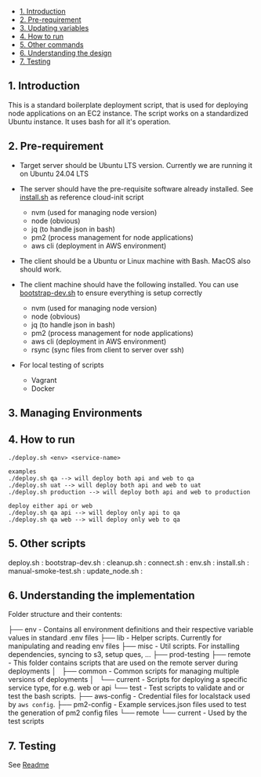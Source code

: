 - [1. Introduction](#1-introduction)
- [2. Pre-requirement](#2-pre-requirement)
- [3. Updating variables](#3-updating-variables)
- [4. How to run](#4-how-to-run)
- [5. Other commands](#5-other-scripts)
- [6. Understanding the design](#6-understanding-the-design)
- [7. Testing](#7-testing)

## 1. Introduction

This is a standard boilerplate deployment script, that is used for deploying node applications on an EC2 instance.
The script works on a standardized Ubuntu instance. It uses bash for all it's operation. 

## 2. Pre-requirement

- Target server should be Ubuntu LTS version. Currently we are running it on Ubuntu 24.04 LTS
- The server should have the pre-requisite software already installed. See [install.sh](./install.sh) as reference cloud-init script
  - nvm (used for managing node version)
  - node (obvious)
  - jq (to handle json in bash)
  - pm2 (process management for node applications)
  - aws cli (deployment in AWS environment)
- The client should be a Ubuntu or Linux machine with Bash. MacOS also should work.
- The client machine should have the following installed. You can use [bootstrap-dev.sh](./bootstrap-dev.sh) to ensure everything is setup correctly
  - nvm (used for managing node version)
  - node (obvious)
  - jq (to handle json in bash)
  - pm2 (process management for node applications)
  - aws cli (deployment in AWS environment)
  - rsync (sync files from client to server over ssh)

- For local testing of scripts
  - Vagrant
  - Docker

## 3. Managing Environments


## 4. How to run

```
./deploy.sh <env> <service-name>

examples
./deploy.sh qa --> will deploy both api and web to qa
./deploy.sh uat --> will deploy both api and web to uat
./deploy.sh production --> will deploy both api and web to production

deploy either api or web
./deploy.sh qa api --> will deploy only api to qa
./deploy.sh qa web --> will deploy only web to qa

```

## 5. Other scripts

deploy.sh
:
bootstrap-dev.sh
:
cleanup.sh
:
connect.sh
:
env.sh
:
install.sh
:
manual-smoke-test.sh
:
update_node.sh
:

## 6. Understanding the implementation

Folder structure and their contents:

├── env                              - Contains all environment definitions and their respective variable values in standard .env files
├── lib                              - Helper scripts. Currently for manipulating and reading env files
├── misc                             - Util scripts. For installing dependencies, syncing to s3, setup ques, ...
├── prod-testing
├── remote                           - This folder contains scripts that are used on the remote server during deployments
│   ├── common                       - Common scripts for managing multiple versions of deployments
│   └── current                      - Scripts for deploying a specific service type, for e.g. web or api
└── test                             - Test scripts to validate and or test the bash scripts.
    ├── aws-config                   - Credential files for localstack used by `aws config`.
    ├── pm2-config                   - Example services.json files used to test the generation of pm2 config files
    └── remote
        └── current                  - Used by the test scripts

## 7. Testing

See [Readme](test/readme.md)
